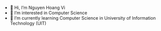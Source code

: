 - 👋 Hi, I’m Nguyen Hoang Vi
- 👀 I’m interested in Computer Science
- 🌱 I’m currently learning Computer Science in University of Information Technology (UIT)

<!---
nhvi/nhvi is a ✨ special ✨ repository because its `README.md` (this file) appears on your GitHub profile.
You can click the Preview link to take a look at your changes.
--->

